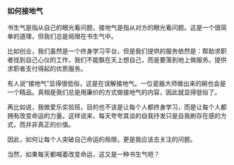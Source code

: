 ### 如何接地气

书生气是指从自己的眼光看问题，接地气是指从对方的眼光看问题。这是一个很简单的道理，但我们总是局限在书生气中。

比如创业，我们虽然是一个终身学习平台，但是我们提供的服务依然是：帮助求职者找到自己心仪的工作，我们不能飘在天上想自己，而是要落到地上做服务。提供求职者支付得起的优质服务。

有人说“接地气”显得很低俗，这是在误解接地气。一位瓷器大师做出来的碗也会是一个精品。真相是我们总是用廉价的方式做接地气的内容，因此就显得低俗了。

再比如说，我做爱乐实验班，目的也不该是让每个人都终身学习，而是让每个人都拥有改变命运的力量。这样说来，每天夸夸其谈的自我抒发只是自我刷存在感的方式，而并非真正的价值。

因此，如何让每个人突破自己命运的局限，更是我应该去关注的问题。

当然，如果每天都喊着改变命运，这又是一种书生气吧？
